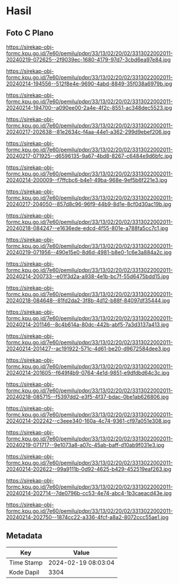 # Hasil

## Foto C Plano

https://sirekap-obj-formc.kpu.go.id/7e60/pemilu/pdpr/33/13/02/20/02/3313022002011-20240219-072625--2f9039ec-1680-4179-97d7-3cbd6ea97e84.jpg

https://sirekap-obj-formc.kpu.go.id/7e60/pemilu/pdpr/33/13/02/20/02/3313022002011-20240214-194556--512f8e4e-9690-4abd-8849-35f038a6979b.jpg

https://sirekap-obj-formc.kpu.go.id/7e60/pemilu/pdpr/33/13/02/20/02/3313022002011-20240214-194700--a090ee00-2a4e-4f2c-8551-ac348dec5523.jpg

https://sirekap-obj-formc.kpu.go.id/7e60/pemilu/pdpr/33/13/02/20/02/3313022002011-20240217-202638--81e2634c-f4aa-44e1-a362-299d9ebef206.jpg

https://sirekap-obj-formc.kpu.go.id/7e60/pemilu/pdpr/33/13/02/20/02/3313022002011-20240217-071925--d6596135-9a67-4bd8-8267-c6484e9d6bfc.jpg

https://sirekap-obj-formc.kpu.go.id/7e60/pemilu/pdpr/33/13/02/20/02/3313022002011-20240214-200009--f7ffcbc6-b4e1-49ba-968e-9ef5b6f221e3.jpg

https://sirekap-obj-formc.kpu.go.id/7e60/pemilu/pdpr/33/13/02/20/02/3313022002011-20240217-204050--857d8c96-96f9-44b9-8d1e-8cf0d30ac19b.jpg

https://sirekap-obj-formc.kpu.go.id/7e60/pemilu/pdpr/33/13/02/20/02/3313022002011-20240218-084247--e1636ede-edcd-4f55-801e-a788fa5cc7c1.jpg

https://sirekap-obj-formc.kpu.go.id/7e60/pemilu/pdpr/33/13/02/20/02/3313022002011-20240219-071956--490e15e0-8d6d-4981-b8e0-1c6e3a884a2c.jpg

https://sirekap-obj-formc.kpu.go.id/7e60/pemilu/pdpr/33/13/02/20/02/3313022002011-20240214-200733--e01f3d2a-a938-4e1b-bc7f-55d6475bdd15.jpg

https://sirekap-obj-formc.kpu.go.id/7e60/pemilu/pdpr/33/13/02/20/02/3313022002011-20240218-084648--81fd2da2-3f8b-4d12-b88f-84097df35444.jpg

https://sirekap-obj-formc.kpu.go.id/7e60/pemilu/pdpr/33/13/02/20/02/3313022002011-20240214-201146--8c4b614a-80dc-442b-abf5-7a3d3137a413.jpg

https://sirekap-obj-formc.kpu.go.id/7e60/pemilu/pdpr/33/13/02/20/02/3313022002011-20240214-201427--ac191922-571c-4d61-be20-d9672584dee3.jpg

https://sirekap-obj-formc.kpu.go.id/7e60/pemilu/pdpr/33/13/02/20/02/3313022002011-20240214-201605--f649f4b9-0764-4e1d-9851-e9dfdbd64c3c.jpg

https://sirekap-obj-formc.kpu.go.id/7e60/pemilu/pdpr/33/13/02/20/02/3313022002011-20240218-085715--f5397dd2-e3f5-4f37-bdac-0be1ab626806.jpg

https://sirekap-obj-formc.kpu.go.id/7e60/pemilu/pdpr/33/13/02/20/02/3313022002011-20240214-202242--c3eee340-160a-4c74-9361-cf97a051e308.jpg

https://sirekap-obj-formc.kpu.go.id/7e60/pemilu/pdpr/33/13/02/20/02/3313022002011-20240219-071717--9e1073a8-a07c-45ab-baff-d10ab9f031e3.jpg

https://sirekap-obj-formc.kpu.go.id/7e60/pemilu/pdpr/33/13/02/20/02/3313022002011-20240214-202622--99a9111b-0d92-4625-b429-452519eaf263.jpg

https://sirekap-obj-formc.kpu.go.id/7e60/pemilu/pdpr/33/13/02/20/02/3313022002011-20240214-202714--7de0796b-cc53-4e74-abc4-1b3caeacd43e.jpg

https://sirekap-obj-formc.kpu.go.id/7e60/pemilu/pdpr/33/13/02/20/02/3313022002011-20240214-202750--1874cc22-a336-4fcf-a8a2-8072ccc55ae1.jpg


## Metadata

| Key        | Value               |
| ---------- | ------------------- |
| Time Stamp | 2024-02-19 08:03:04 |
| Kode Dapil | 3304                |



